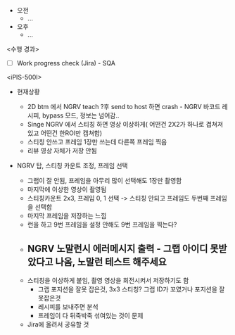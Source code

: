 - 오전
	- ...
- 오후
	- ...

<수행 경과>
- [ ] Work progress check (Jira) - SQA

\<iPIS-500I>
- 현재상황
	- 2D btm 에서 NGRV teach ?후 send to host 하면 crash - NGRV 바코드 레시피, bypass 모드, 정보는 넘어감.. 
	- Singe NGRV 에서 스티칭 하면 영상 이상하게( 어떤건 2X2가 하나로 겹쳐져 있고 어떤건 한ROI만 캡쳐함)
	- 스티칭 안쓰고 프레임 1장만 쓰는데 다른쪽 프레임 찍음
	- 리뷰 영상 자체가 저장 안됨

- NGRV 탑, 스티칭 카운트 조정, 프레임 선택
	- 그랩이 잘 안됨, 프레임을 아무리 많이 선택해도 1장만 촬영함
	- 마지막에 이상한 영상이 촬영됨
	- 스티칭카운트 2x3, 프레임 0, 1 선택 -> 스티칭 안되고 프레임도 두번째 프레임을 선택함
	- 마지막 프레임을 저장하는 느낌
	- 런을 하고 9번 프레임을 설정 안해도 9번 프레임을 찍는다?
	- NGRV 노말런시 에러메시지 출력 - 그랩 아이디 못받았다고 나옴, 노말런 테스트 해주세요
		- 
	- 스티칭을 이상하게 붙임, 촬영 영상을 회전시켜서 저장하기도 함
		- 그랩 포지션을 잘못 잡은것, 3x3 스티칭? 그랩 ID가 꼬였거나 포지션을 잘못잡은것
		- 레시피를 보내주면 분석
		- 프레임이 다 뒤죽박죽 섞여있는 것이 문제
	- Jira에 올려서 공유할 것